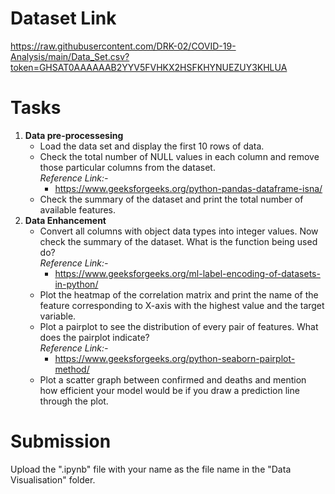 # Dataset Link
https://raw.githubusercontent.com/DRK-02/COVID-19-Analysis/main/Data_Set.csv?token=GHSAT0AAAAAAB2YYV5FVHKX2HSFKHYNUEZUY3KHLUA

# Tasks
1. **Data pre-processesing**
   - Load the data set and display the first 10 rows of data.
   - Check the total number of NULL values in each column and remove those particular columns from the dataset.<br />
     *Reference Link:-*<br />
     - https://www.geeksforgeeks.org/python-pandas-dataframe-isna/
   - Check the summary of the dataset and print the total number of available features.
2. **Data Enhancement**
   - Convert all columns with object data types into integer values. Now check the summary of the dataset. What is the function being used do?<br />
     *Reference Link:-*<br />
     - https://www.geeksforgeeks.org/ml-label-encoding-of-datasets-in-python/
   - Plot the heatmap of the correlation matrix and print the name of the feature corresponding to X-axis with the highest value and the target variable.
   - Plot a pairplot to see the distribution of every pair of features. What does the pairplot indicate?<br />
     *Reference Link:-*<br />
     - https://www.geeksforgeeks.org/python-seaborn-pairplot-method/
   - Plot a scatter graph between confirmed and deaths and mention how efficient your model would be if you draw a prediction line through the plot.


# Submission
Upload the ".ipynb" file with your name as the file name in the "Data Visualisation" folder.
